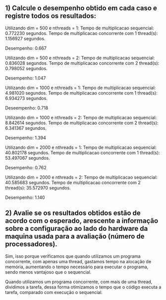 ## 1) Calcule o desempenho obtido em cada caso e registre todos os resultados:

Utilizando dim = 500 e nthreads = 1:
Tempo de multiplicacao sequencial: 0.772230 segundos.
Tempo de multiplicacao concorrente com 1 thread(s): 1.156927 segundos.

Desempenho: 0.667

Utilizando dim = 500 e nthreads = 2:
Tempo de multiplicacao sequencial: 0.836028 segundos.
Tempo de multiplicacao concorrente com 2 thread(s): 0.798052 segundos.

Desempenho: 1.047


Utilizando dim = 1000 e nthreads = 1:
Tempo de multiplicacao sequencial: 4.981020 segundos.
Tempo de multiplicacao concorrente com 1 thread(s): 6.934273 segundos.

Deseempenho: 0.718

Utilizando dim = 1000 e nthreads = 2:
Tempo de multiplicacao sequencial: 8.842614 segundos.
Tempo de multiplicacao concorrente com 2 thread(s): 6.341367 segundos.

Desempenho: 1.394


Utilizando dim = 2000 e nthreads = 1:
Tempo de multiplicacao sequencial: 40.802178 segundos.
Tempo de multiplicacao concorrente com 1 thread(s): 53.497067 segundos.

Desempenho: 0.762

Utilizando dim = 2000 e nthreads = 2:
Tempo de multiplicacao sequencial: 40.585683 segundos.
Tempo de multiplicacao concorrente com 2 thread(s): 35.572970 segundos.

Desempenho: 1.140



## 2) Avalie se os resultados obtidos estão de acordo com o esperado, arescente a informação sobre a configuração ao lado do hardware da maquina usada para a avaliação (número de processadores).

Sim, isso porque verificamos que quando utilizamos um programa concorrente, com apenas uma thread, gastamos tempo na alocação de memória, aumentando o tempo necessário para executar o programa, sendo menos vantajoso que o sequencial.

Quando utilizamos um programa concorrente, com mais de uma thread, dividimos a tarefa, dessa forma otimizamos o tempo que o código executa a tarefa, comparado com execução o sequencial.